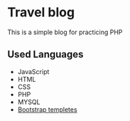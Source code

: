 # Travel blog
This is a simple blog for practicing PHP

## Used Languages
- JavaScript
- HTML
- CSS
- PHP
- MYSQL
- [Bootstrap templetes](https://colorlib.com/wp/free-bootstrap-blog-templates/)


